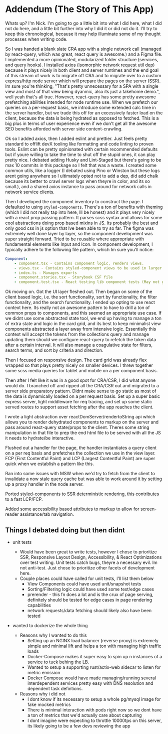 # Addendum  (The Story of This App)

Whats up? I'm Nick. I'm going to go a little bit into what I did here, what I did not do here, and a little bit further into why I did it or did not do it. I'll try to keep this chronological, because it may help illuminate some of my thought processes when writing code.  

So I was handed a blank slate CRA app with a single network call (managed by react-query, which was great, react query is awesome.) and a Figma file. I implemented a more opinionated, modularized folder structure (services, and query hooks). I installed axios (isomorphic network request util dep) because it plays nicely in both client and server runtimes and the end goal of this stream of work is to migrate off CRA and to migrate over to a custom express/http node server which will prepare the pages on the server (SSR). Im sure you're thinking, "That's pretty unnecessary for a SPA with a single view and most of that view being dyanmic, also its just a takehome demo.", well yeah that's all true. However, react-query has some pretty awesome prefetching abilities intended for node runtime use. When we prefetch our queries on a per-request basis, we introduce some extended calc time in the server handler, but we trade this off for an excessively faster load on the client, because the data is being hydrated as opposed to fetched. This is a big plus in terms of user experience even if we don't get all the awesome SEO benefits afforded with server side content-crawling.  

Ok so I added axios, then I added eslint and prettier. Just feels pretty standard to offlift devX tooling like formatting and code linting to proven tools. Eslint can be pretty opinionated with certain recommended defaults but if youre willing to take the time to shut off the stupid ones, it can play pretty nice. I debated adding Husky and Lint-Staged but there's going to be max 10 commits in this package so I felt that was a waste. I created some common utils, like a logger (I debated using Pino or Winston but these logs arent going anywhere so I ultimately opted not to add a dep, did add chalk because its better to crawl server logs when theyre in color, and its so small.), and a shared axios instance to pass around for network calls in network service clients.

Then I developed the component inventory to construct the page. I defaulted to using `styled-components`. There's a ton of benefits with theming (which I did not really tap into here, Ill be honest) and it plays very nicely with a react prop passing pattern. It parses scss syntax and allows for some cool abstractions doing prop based mixins in JS. Its probably the best and only good css in js option that Ive been able to try so far. The figma was extremely well done layer by layer, so the component development was super straight forward. Tried to be reusable where appropriate with fundamental elements like Input and Icon. In component development, I typically adhere to the following file pattern, which Im sure you'll notice:

```yaml
Component:
    - component.tsx - Contains component logic, renders views.
    - views.tsx - Contains styled-component views to be used in larger constructs i.e. Component. Purely markup.
    - index.ts - Manages exports
    - component.stories.tsx - Storybook CSF file
    - component.test.tsx - React testing lib component tests (May not get to this one because there's not a ton of exciting tests to write here that wouldnt just be capturing prop passing. I swear I can write tests.)
```

Ok moving on. Got the UI layer fleshed out. Then began on some of the client based logic, i.e. the sort functionality, sort by functionality, the filter functionality, and the search functionality. I ended up opting to use react context here. Its really not an awesome pattern to have to drill a ton of common props to components, and this seemed an appropriate use case. If we didnt use some abstracted state tool, we end up having to manage a ton of extra state and logic in the card grid, and its best to keep minimalist view components abstracted a layer away from intensive logic. Essentially this context will accept the tokens from the collections query and manage updating them should we configure react-query to refetch the token data after a certain interval. It will also manage a coagulative state for filters, search terms, and sort by criteria and direction.  

Then I focused on responsive design. The card grid was already flex wrapped so that plays pretty nicely on smaller devices. I threw together some scss media queries for tablet and mobile on a per component basis.  

Then after I felt like it was in a good spot for CRA/CSR, I did what anyone would do. I branched off and ripped all the CRA/CSR out and migrated to a server side preparatory pattern. Didnt make sense to go static as most of the data is dynamically loaded on a per request basis. Set up a super basic express server, light middleware for req tracing, and set up some static served routes to support asset fetching after the app reaches the client.

I wrote a light abstraction over reactDomServer/rendertoString api which allows you to render dehydrated components to markup on the server and pass around react-query state/props to the client. Theres some string manipulation in that file
to prep the end html file to be served with all the JS it needs to hydrate/be interactive.  

Flushed out a handler for the page, the handler instantiates a query client on a per req basis and prefetches the collection we use in the view layer. FCP (First Contentful Paint) and LCP (Largest Contentful Paint) are super quick when we establish a pattern like this.  

Ran into some issues with MSW when we'd try to fetch from the client to invalidate a now stale query cache but was able to work around it by setting up a proxy handler in the node server.  

Ported styled-components to SSR deterministic rendering, this contributes to a fast LCP/FCP.

Added some accessibility based attributes to markup to allow for screen-reader assistance/tab navigation.

## Things I debated doing but then didnt

- unit tests
  - Would have been great to write tests, however I chose to prioritize SSR, Responsive Layout Design, Accessibility, & React Optimizations over test writing. Unit tests catch bugs, theyre a necessary evil. Im not anti-test. Just chose to prioritize other facets of development here.
  - Couple places could have called for unit tests, I'll list them below
    - View Components could have used unit/snapshot tests
    - Sorting/Filtering logic could have used some test/edge cases
    - prerender - this fn does a lot and is the crux of page serving, definitely should be tested for edge cases in page rendering capabilities
    - network requests/data fetching should likely also have been tested

- wanted to dockerize the whole thing
  - Reasons why I wanted to do this
    - Setting up an NGINX load balancer (reverse proxy) is extremely simple and minimal lift and helps a ton with managing high traffic loads
    - Docker-Compose makes it super easy to spin up n instances of a service to tuck behing the LB.
    - Wanted to setup a supporting rust/actix-web sidecar to listen for metric emission
    - Docker Compose would have made managing/running several interdependent services pretty easy with DNS resolution and dependent task defintions.
  - Reasons why i did not
    - I dont know if its necessary to setup a whole pg/mysql image for fake mocked metrics
    - There is minimal interaction with pods right now so we dont have a ton of metrics that we'd actually care about capturing
    - I dont imagine were expecting to throttle 10000tps on this server, its likely going to be a few devs reviewing the app  
